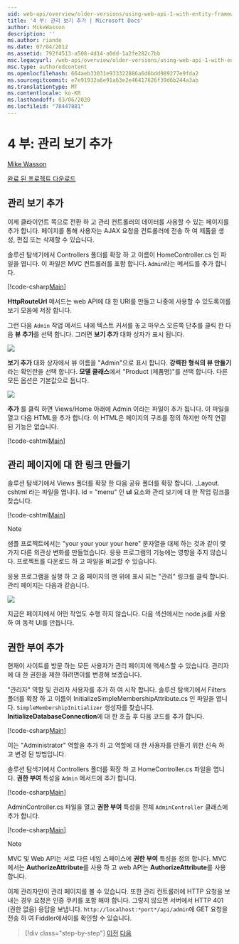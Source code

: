 ```yaml
---
uid: web-api/overview/older-versions/using-web-api-1-with-entity-framework-5/using-web-api-with-entity-framework-part-4
title: '4 부: 관리 보기 추가 | Microsoft Docs'
author: MikeWasson
description: ''
ms.author: riande
ms.date: 07/04/2012
ms.assetid: 792f4513-a508-4d14-a0dd-1a2fe282c7bb
msc.legacyurl: /web-api/overview/older-versions/using-web-api-1-with-entity-framework-5/using-web-api-with-entity-framework-part-4
msc.type: authoredcontent
ms.openlocfilehash: 664aeb33031e933322886a6d6bdd989277e9fda2
ms.sourcegitcommit: e7e91932a6e91a63e2e46417626f39d6b244a3ab
ms.translationtype: MT
ms.contentlocale: ko-KR
ms.lasthandoff: 03/06/2020
ms.locfileid: "78447881"
---
```

# <a name="part-4-adding-an-admin-view"></a>4 부: 관리 보기 추가

[Mike Wasson](https://github.com/MikeWasson)

[완료 된 프로젝트 다운로드](https://code.msdn.microsoft.com/ASP-NET-Web-API-with-afa30545)

## <a name="add-an-admin-view"></a>관리 보기 추가

이제 클라이언트 쪽으로 전환 하 고 관리 컨트롤러의 데이터를 사용할 수 있는 페이지를 추가 합니다. 페이지를 통해 사용자는 AJAX 요청을 컨트롤러에 전송 하 여 제품을 생성, 편집 또는 삭제할 수 있습니다.

솔루션 탐색기에서 Controllers 폴더를 확장 하 고 이름이 HomeController.cs 인 파일을 엽니다. 이 파일은 MVC 컨트롤러를 포함 합니다. `Admin`라는 메서드를 추가 합니다.

[!code-csharp[Main](using-web-api-with-entity-framework-part-4/samples/sample1.cs)]

**HttpRouteUrl** 메서드는 web API에 대 한 URI를 만들고 나중에 사용할 수 있도록이를 보기 모음에 저장 합니다.

그런 다음 `Admin` 작업 메서드 내에 텍스트 커서를 놓고 마우스 오른쪽 단추를 클릭 한 다음 **뷰 추가**를 선택 합니다. 그러면 **보기 추가** 대화 상자가 표시 됩니다.

![](using-web-api-with-entity-framework-part-4/_static/image1.png)

**보기 추가** 대화 상자에서 뷰 이름을 "Admin"으로 표시 합니다. **강력한 형식의 뷰 만들기**라는 확인란을 선택 합니다. **모델 클래스**에서 "Product (제품명)"를 선택 합니다. 다른 모든 옵션은 기본값으로 둡니다.

![](using-web-api-with-entity-framework-part-4/_static/image2.png)

**추가** 를 클릭 하면 Views/Home 아래에 Admin 이라는 파일이 추가 됩니다. 이 파일을 열고 다음 HTML을 추가 합니다. 이 HTML은 페이지의 구조를 정의 하지만 아직 연결 된 기능은 없습니다.

[!code-cshtml[Main](using-web-api-with-entity-framework-part-4/samples/sample2.cshtml)]

## <a name="create-a-link-to-the-admin-page"></a>관리 페이지에 대 한 링크 만들기

솔루션 탐색기에서 Views 폴더를 확장 한 다음 공유 폴더를 확장 합니다. \_Layout. cshtml 라는 파일을 엽니다. Id = "menu" 인 **ul** 요소와 관리 보기에 대 한 작업 링크를 찾습니다.

[!code-cshtml[Main](using-web-api-with-entity-framework-part-4/samples/sample3.cshtml)]

> [!NOTE]
> 샘플 프로젝트에서는 "your your your your here" 문자열을 대체 하는 것과 같이 몇 가지 다른 외관상 변화를 만들었습니다. 응용 프로그램의 기능에는 영향을 주지 않습니다. 프로젝트를 다운로드 하 고 파일을 비교할 수 있습니다.

응용 프로그램을 실행 하 고 홈 페이지의 맨 위에 표시 되는 "관리" 링크를 클릭 합니다. 관리 페이지는 다음과 같습니다.

![](using-web-api-with-entity-framework-part-4/_static/image3.png)

지금은 페이지에서 어떤 작업도 수행 하지 않습니다. 다음 섹션에서는 node.js를 사용 하 여 동적 UI를 만듭니다.

## <a name="add-authorization"></a>권한 부여 추가

현재이 사이트를 방문 하는 모든 사용자가 관리 페이지에 액세스할 수 있습니다. 관리자에 대 한 권한을 제한 하려면이를 변경해 보겠습니다.

"관리자" 역할 및 관리자 사용자를 추가 하 여 시작 합니다. 솔루션 탐색기에서 Filters 폴더를 확장 하 고 이름이 InitializeSimpleMembershipAttribute.cs 인 파일을 엽니다. `SimpleMembershipInitializer` 생성자를 찾습니다. **InitializeDatabaseConnection**에 대 한 호출 후 다음 코드를 추가 합니다.

[!code-csharp[Main](using-web-api-with-entity-framework-part-4/samples/sample4.cs)]

이는 "Administrator" 역할을 추가 하 고 역할에 대 한 사용자를 만들기 위한 신속 하 고 변경 된 방법입니다.

솔루션 탐색기에서 Controllers 폴더를 확장 하 고 HomeController.cs 파일을 엽니다. **권한 부여** 특성을 `Admin` 메서드에 추가 합니다.

[!code-csharp[Main](using-web-api-with-entity-framework-part-4/samples/sample5.cs)]

AdminController.cs 파일을 열고 **권한 부여** 특성을 전체 `AdminController` 클래스에 추가 합니다.

[!code-csharp[Main](using-web-api-with-entity-framework-part-4/samples/sample6.cs)]

> [!NOTE]
> MVC 및 Web API는 서로 다른 네임 스페이스에 **권한 부여** 특성을 정의 합니다. MVC에서는 **AuthorizeAttribute**를 사용 하 고 web API는 **AuthorizeAttribute**를 사용 합니다.

이제 관리자만이 관리 페이지를 볼 수 있습니다. 또한 관리 컨트롤러에 HTTP 요청을 보내는 경우 요청은 인증 쿠키를 포함 해야 합니다. 그렇지 않으면 서버에서 HTTP 401 (권한 없음) 응답을 보냅니다. `http://localhost:*port*/api/admin`에 GET 요청을 전송 하 여 Fiddler에서이를 확인할 수 있습니다.

> [!div class="step-by-step"]
> [이전](using-web-api-with-entity-framework-part-3.md)
> [다음](using-web-api-with-entity-framework-part-5.md)
